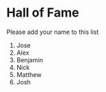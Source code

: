 # Hall of Fame
Please add your name to this list

1. Jose
2. Alex
3. Benjamin
4. Nick
5. Matthew
6. Josh
